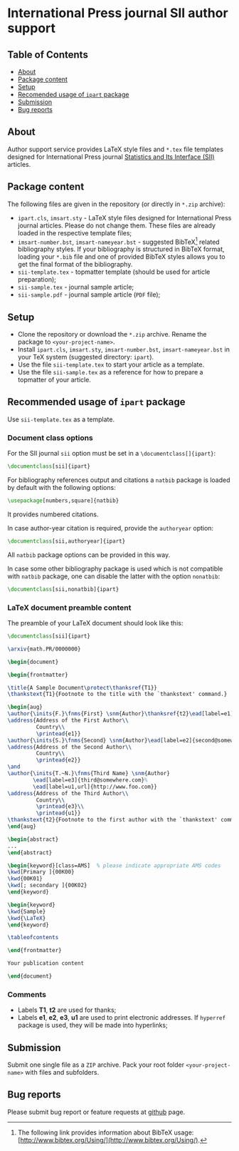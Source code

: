 # International Press journal SII author support

## Table of Contents

* [About](#about)
* [Package content](#package-content)
* [Setup](#setup)
* [Recomended usage of `ipart` package](#recomended-usage-of-ipart-package)
* [Submission](#submission)
* [Bug reports](#bug-reports)

## About

Author support service provides LaTeX style files and `*.tex` file templates designed for International Press journal
[Statistics and Its Interface (SII)](http://www.intlpress.com/SII/) articles.

## Package content

The following files are given in the repository (or directly in `*.zip` archive):

* `ipart.cls`, `imsart.sty` - LaTeX style files designed for International Press journal articles.
  Please do not change them. These files are already loaded in the respective template files;
* `imsart-number.bst`, `imsart-nameyear.bst` - suggested BibTeX[^1] related bibliography styles.
  If your bibliography is structured in BibTeX format, loading your `*.bib` file
  and one of provided BibTeX styles allows you to get the final format of the bibliography.
* `sii-template.tex` - topmatter template (should be used for article preparation);
* `sii-sample.tex` - journal sample article;
* `sii-sample.pdf` - journal sample article (`PDF` file);

[^1]: The following link provides information about BibTeX usage: [http://www.bibtex.org/Using/](http://www.bibtex.org/Using/).

## Setup
* Clone the repository or download the `*.zip` archive. Rename the package to `<your-project-name>`.
* Install `ipart.cls`, `imsart.sty`, `imsart-number.bst`, `imsart-nameyear.bst` in your TeX system (suggested directory: `ipart`).
* Use the file `sii-template.tex` to start your article as a template.
* Use the file `sii-sample.tex` as a reference for how to prepare a topmatter of your article.

## Recommended usage of `ipart` package

Use `sii-template.tex` as a template.

### Document class options

For the SII journal `sii` option must be set
in a `\documentclass[]{ipart}`:
```latex
\documentclass[sii]{ipart}
```

For bibliography references output and citations a `natbib` package
is loaded by default with the following options:
```latex
\usepackage[numbers,square]{natbib}
```
It provides numbered citations.

In case author-year citation is required, provide the `authoryear` option:
```latex
\documentclass[sii,authoryear]{ipart}
```
All `natbib` package options can be provided in this way.

In case some other bibliography package is used
which is not compatible with `natbib` package,
one can disable the latter with the option `nonatbib`:
```latex
\documentclass[sii,nonatbib]{ipart}
```

### LaTeX document preamble content

The preamble of your LaTeX document should look like this:

```latex
\documentclass[sii]{ipart}

\arxiv{math.PR/0000000}

\begin{document}

\begin{frontmatter}

\title{A Sample Document\protect\thanksref{T1}}
\thankstext{T1}{Footnote to the title with the `thankstext' command.}

\begin{aug}
\author{\inits{F.}\fnms{First} \snm{Author}\thanksref{t2}\ead[label=e1]{first@somewhere.com}},
\address{Address of the First Author\\
         Country\\
         \printead{e1}}
\author{\inits{S.}\fnms{Second} \snm{Author}\ead[label=e2]{second@somewhere.com}}
\address{Address of the Second Author\\
         Country\\
         \printead{e2}}
\and
\author{\inits{T.~N.}\fnms{Third Name} \snm{Author}
        \ead[label=e3]{third@somewhere.com}%
        \ead[label=u1,url]{http://www.foo.com}}
\address{Address of the Third Author\\
         Country\\
         \printead{e3}\\
         \printead{u1}}
\thankstext{t2}{Footnote to the first author with the `thankstext' command.}
\end{aug}

\begin{abstract}
...
\end{abstract}

\begin{keyword}[class=AMS]  % please indicate appropriate AMS codes
\kwd[Primary ]{00K00}
\kwd{00K01}
\kwd[; secondary ]{00K02}
\end{keyword}

\begin{keyword}
\kwd{Sample}
\kwd{\LaTeX}
\end{keyword}

\tableofcontents

\end{frontmatter}

Your publication content

\end{document}
```

### Comments

* Labels **T1**, **t2** are used for thanks;
* Labels **e1**, **e2**, **e3**, **u1** are used to print electronic addresses.
If `hyperref` package is used, they will be made into hyperlinks;

## Submission

Submit one single file as a `ZIP` archive.
Pack your root folder `<your-project-name>` with files and subfolders.

## Bug reports

Please submit bug report or feature requests at
[github](https://github.com/vtex-soft/texsupport.intlpress-sii/issues) page.